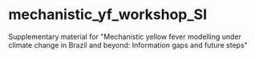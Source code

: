 # mechanistic_yf_workshop_SI
Supplementary material for "Mechanistic yellow fever modelling under climate change in Brazil and beyond: Information gaps and future steps"
